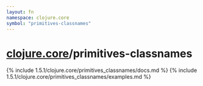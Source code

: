 ```yaml
---
layout: fn
namespace: clojure.core
symbol: "primitives-classnames"
---
```


# [clojure.core](../)/primitives-classnames

{% include 1.5.1/clojure.core/primitives_classnames/docs.md %}
{% include 1.5.1/clojure.core/primitives_classnames/examples.md %}

